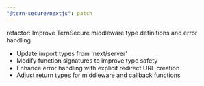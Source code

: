 ```yaml
---
"@tern-secure/nextjs": patch
---
```


refactor: Improve TernSecure middleware type definitions and error handling

- Update import types from 'next/server'
- Modify function signatures to improve type safety
- Enhance error handling with explicit redirect URL creation
- Adjust return types for middleware and callback functions
